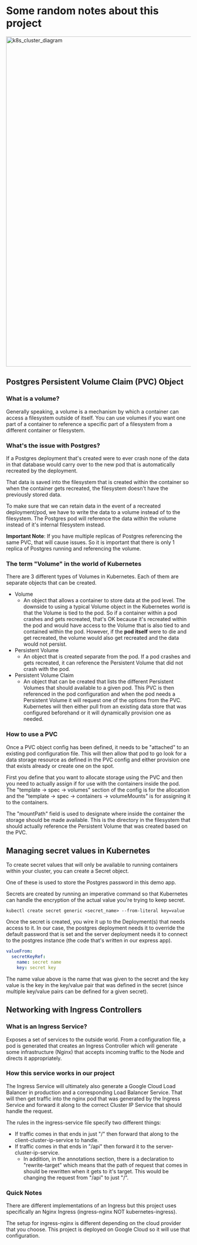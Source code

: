 # Some random notes about this project

<img width="899" alt="k8s_cluster_diagram" src="https://github.com/user-attachments/assets/833345cd-f44b-45cb-bbac-a9df0b31a576" />

## Postgres Persistent Volume Claim (PVC) Object

### What is a volume?

Generally speaking, a volume is a mechanism by which a container can access a filesystem outside of itself. You can use volumes if you want one part of a container to reference a specific part of a filesystem from a different container or filesystem.

### What's the issue with Postgres?

If a Postgres deployment that's created were to ever crash none of the data in that database would carry over to the new pod that is automatically recreated by the deployment.

That data is saved into the filesystem that is created within the container so when the container gets recreated, the filesystem doesn't have the previously stored data.

To make sure that we can retain data in the event of a recreated deployment/pod, we have to write the data to a volume instead of to the filesystem. The Postgres pod will reference the data within the volume instead of it's internal filesystem instead.

**Important Note**: If you have multiple replicas of Postgres referencing the same PVC, that will cause issues. So it is important that there is only 1 replica of Postgres running and referencing the volume.

### The term "Volume" in the world of Kubernetes

There are 3 different types of Volumes in Kubernetes. Each of them are separate objects that can be created.

- Volume
  - An object that allows a container to store data at the pod level. The downside to using a typical Volume object in the Kubernetes world is that the Volume is tied to the pod. So if a container within a pod crashes and gets recreated, that's OK because it's recreated within the pod and would have access to the Volume that is also tied to and contained within the pod. However, if the **pod itself** were to die and get recreated, the volume would also get recreated and the data would not persist.
- Persistent Volume
  - An object that is created separate from the pod. If a pod crashes and gets recreated, it can reference the Persistent Volume that did not crash with the pod.
- Persistent Volume Claim
  - An object that can be created that lists the different Persistent Volumes that should available to a given pod. This PVC is then referenced in the pod configuration and when the pod needs a Persistent Volume it will request one of the options from the PVC. Kubernetes will then either pull from an existing data store that was configured beforehand or it will dynamically provision one as needed.

### How to use a PVC

Once a PVC object config has been defined, it needs to be "attached" to an existing pod configuration file. This will then allow that pod to go look for a data storage resource as defined in the PVC config and either provision one that exists already or create one on the spot.

First you define that you want to allocate storage using the PVC and then you need to actually assign if for use with the containers inside the pod. The "template -> spec -> volumes" section of the config is for the allocation and the "template -> spec -> containers -> volumeMounts" is for assigning it to the containers.

The "mountPath" field is used to designate where inside the container the storage should be made available. This is the directory in the filesystem that should actually reference the Persistent Volume that was created based on the PVC.

## Managing secret values in Kubernetes

To create secret values that will only be available to running containers within your cluster, you can create a Secret object.

One of these is used to store the Postgres password in this demo app.

Secrets are created by running an imperative command so that Kubernetes can handle the encryption of the actual value you're trying to keep secret.

`kubectl create secret generic <secret_name> --from-literal key=value`

Once the secret is created, you wire it up to the Deployment(s) that needs access to it. In our case, the postgres deployment needs it to override the default password that is set and the server deployment needs it to connect to the postgres instance (the code that's written in our express app).

```yaml
valueFrom:
  secretKeyRef:
    name: secret name
    key: secret key
```

The name value above is the name that was given to the secret and the key value is the key in the key/value pair that was defined in the secret (since multiple key/value pairs can be defined for a given secret).

## Networking with Ingress Controllers

### What is an Ingress Service?

Exposes a set of services to the outside world. From a configuration file, a pod is generated that creates an Ingress Controller which will generate some infrastructure (Nginx) that accepts incoming traffic to the Node and directs it appropriately.

### How this service works in our project

The Ingress Service will ultimately also generate a Google Cloud Load Balancer in production and a corresponding Load Balancer Service. That will then get traffic into the nginx pod that was generated by the Ingress Service and forward it along to the correct Cluster IP Service that should handle the request.

The rules in the ingress-service file specify two different things:

- If traffic comes in that ends in just "/" then forward that along to the client-cluster-ip-service to handle.
- If traffic comes in that ends in "/api" then forward it to the server-cluster-ip-service.
  - In addition, in the annotations section, there is a declaration to "rewrite-target" which means that the path of request that comes in should be rewritten when it gets to it's target. This would be changing the request from "/api" to just "/".

### Quick Notes

There are different implementations of an Ingress but this project uses specifically an Nginx Ingress (ingress-nginx NOT kubernetes-ingress).

The setup for ingress-nginx is different depending on the cloud provider that you choose. This project is deployed on Google Cloud so it will use that configuration.
